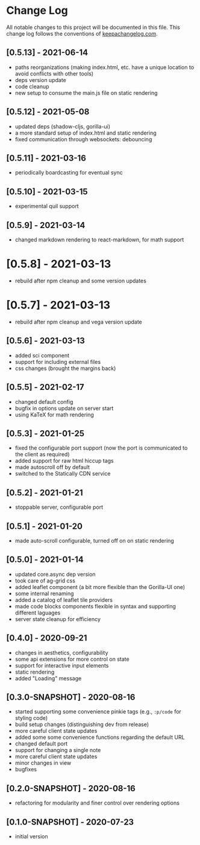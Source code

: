 # Change Log
All notable changes to this project will be documented in this file. This change log follows the conventions of [keepachangelog.com](http://keepachangelog.com/).

## [0.5.13] - 2021-06-14
- paths reorganizations (making index.html, etc. have a unique location to avoid conflicts with other tools)
- deps version update
- code cleanup
- new setup to consume the main.js file on static rendering

## [0.5.12] - 2021-05-08
- updated deps (shadow-cljs, gorilla-ui)
- a more standard setup of index.html and static rendering
- fixed communication through websockets: debouncing

## [0.5.11] - 2021-03-16
- periodically boardcasting for eventual sync

## [0.5.10] - 2021-03-15
- experimental quil support

## [0.5.9] - 2021-03-14
- changed markdown rendering to react-markdown, for math support

# [0.5.8] - 2021-03-13
- rebuild after npm cleanup and some version updates

# [0.5.7] - 2021-03-13
- rebuild after npm cleanup and vega version update

## [0.5.6] - 2021-03-13
- added sci component
- support for including external files
- css changes (brought the margins back)

## [0.5.5] - 2021-02-17
- changed default config
- bugfix in options update on server start
- using KaTeX for math rendering

## [0.5.3] - 2021-01-25
- fixed the configurable port support (now the port is communicated to the client as required)
- added support for raw html hiccup tags
- made autoscroll off by default
- switched to the Statically CDN service

## [0.5.2] - 2021-01-21
- stoppable server, configurable port

## [0.5.1] - 2021-01-20
- made auto-scroll configurable, turned off on on static rendering

## [0.5.0] - 2021-01-14
- updated core.async dep version
- took care of ag-grid css
- added leaflet component (a bit more flexible than the Gorilla-UI one)
- some internal renaming
- added a catalog of leaflet tile providers
- made code blocks components flexible in syntax and supporting different laguages
- server state cleanup for efficiency

## [0.4.0] - 2020-09-21
- changes in aesthetics, configurability
- some api extensions for more control on state
- support for interactive input elements
- static rendering
- added "Loading" message

## [0.3.0-SNAPSHOT] - 2020-08-16
- started supporting some convenience pinkie tags (e.g., `:p/code` for styling code)
- build setup changes (distinguishing dev from release)
- more careful client state updates
- added some some convenience functions regarding the default URL
- changed default port
- support for changing a single note
- more careful client state updates 
- minor changes in view
- bugfixes

## [0.2.0-SNAPSHOT] - 2020-08-16
- refactoring for modularity and finer control over rendering options

## [0.1.0-SNAPSHOT] - 2020-07-23
- initial version
